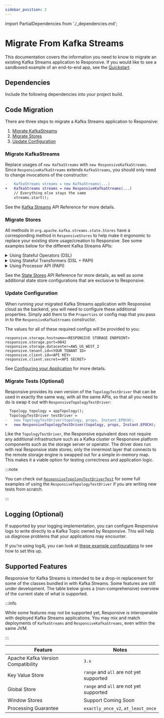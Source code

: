 ```yaml
---
sidebar_position: 2
---
```


import PartialDependencies from './_dependencies.md';

# Migrate From Kafka Streams

This documentation covers the information you need to know to migrate an
existing Kafka Streams application to Responsive. If you would like to see
a sandboxed example of an end-to-end app, see the [Quickstart](quickstart).

## Dependencies

Include the following dependencies into your project build.

<PartialDependencies />

## Code Migration

There are three steps to migrate a Kafka Streams application to Responsive:

1. [Migrate KafkaStreams](#migrate-kafkastreams)
2. [Migrate Stores](#migrate-stores)
3. [Update Configuration](#update-configuration)

### Migrate KafkaStreams

Replace usages of `new KafkaStreams` with `new ResponsiveKafkaStreams`.
Since `ResponsiveKafkaStreams` extends `KafkaStreams`, you should only need
to change invocations of the constructor:

```diff showLineNumbers
-   KafkaStreams streams = new KafkaStreams(...)
+   KafkaStreams streams = new ResponsiveKafkaStreams(...)
    // Everything else stays the same
    streams.start();
```

See the [Kafka Streams](../reference/kafka-streams) API Reference for
more details.

### Migrate Stores

All methods in `org.apache.kafka.streams.state.Stores` have a corresponding
method in `ResponsiveStores` to help make it ergonomic to replace your
existing store usage/creation to Responsive. See some examples below for
the different Kafka Streams APIs:

<details>
<summary>
Using Stateful Operators (DSL)
</summary>

:::success

We are currently implementing [KIP-954](https://cwiki.apache.org/confluence/display/KAFKA/KIP-954%3A+expand+default+DSL+store+configuration+to+custom+types)
which will make migrating DSL applications to Responsive as simple as a single
configuration change. Until then, follow this guide.

:::

:::note Avoid Unnecessary State

🦦 You may want to examine your original topology via `Topology#describe` in 
order to locate the exact operators which are connected to state stores; Streams 
may not always materialize state for all stateful operators. Adding 
`Materialized` where there was not previously a store is not incorrect, but it
may cause unnecessary duplication of stored data that would otherwise be 
optimized away.

:::

When using the DSL, state stores are either implicitly created as necessary
or explicitly materialized via the `Materialied` class. You can create a 
Responsive store using `ResponsiveStores#materialized`:

```diff showLineNumbers
  KTable<Long, Object> table = builder.table(
    topic,
-   Materialized.as(Stores.persistentKeyValueStore("table"),
+   ResponsiveStores.materialized(ResponsiveKeyValueParams.keyValue("table")
  );
```

Note that `Materialized.as(ResponsiveStores.keyValueStore("table"))`
will compile but will not perform important validation steps that prevent
errors. Make sure to always use the `ResponsiveStores.materialized` method.
</details>

<details>
<summary>
Using Stateful Transformers (DSL + PAPI)
</summary>

If you are using the DSL in conjunction with the PAPI, you must register stores
manually with the `StreamsBuilder`. These stores should be modified to use
`ResponsiveStores`:

```diff showLineNumbers
  StreamsBuilder builder = new StreamsBuilder();
  builder.addStateStore(
-   Stores.keyValueStoreBuilder(Stores.persistentKeyValueStore(
+   ResponsiveStores.keyValueStoreBuilder(ResponsiveStores.keyValueStore(
      ...
    );
  );

  // this stays the same
  builder.process(() -> new Processor() {
    @Override public void init(final ProcessorContext context) {
      store = context.getStateStore(...);
    }
  }
```

</details>

<details>
<summary>
Using Processor API (PAPI)
</summary>

If you are using the PAPI, you must register stores manually with the 
`Topology`. These stores should be modified to use `ResponsiveStores`:

```diff showLineNumbers
  Topology topology = new Topology();
  
  topology.addStateStore(
-   Stores.keyValueStoreBuilder(Stores.persistentKeyValueStore(...), ...),
+   ResponsiveStores.keyValueStoreBuilder(ResponsiveStores.keyValueStore(...), ...),
    "processor-1"
  );

  // this stays the same
  topology.addProcessor("processor-1", () -> new Processor(){
    @Override public void init(final ProcessorContext context) {
      store = context.getStateStore(...);
    }
  });
```

</details>

See the [State Stores](../reference/state-stores.md) API Reference for
more details, as well as some additional state store configurations that are
exclusive to Responsive.

### Update Configuration

When running your migrated Kafka Streams application with Responsive cloud
as the backend, you will need to configure these additional properties.
Simply add them to the `Properties` or config map that you pass in to the
`ResponsiveKafkaStreams` constructor.

The values for all of these required configs will be provided to you:

```properties showLineNumbers
responsive.storage.hostname=<RESPONSIVE STORAGE ENDPOINT>
responsive.storage.port=9042
responsive.storage.datacenter=AWS_US_WEST_2
responsive.tenant.id=<YOUR TENANT ID>
responsive.client.id=<API KEY>
responsive.client.secret=<API SECRET>
```

See [Configuring your Application](../reference/kafka-streams#configuring-your-application) for 
more details.

### Migrate Tests (Optional)

Responsive provides its own version of the `TopologyTestDriver` that can be
used in exactly the same way, with all the same APIs, so that all you need
to do is swap it out with `ResponsiveTopologyTestDriver`:

```diff showLineNumbers
  Topology topology = appTopology();
  TopologyTestDriver testDriver = 
-   new TopologyTestDriver(topology, props, Instant.EPOCH);
+   new ResponsiveTopologyTestDriver(topology, props, Instant.EPOCH);
```

Like the `TopologyTestDriver`, the Responsive equivalent does not require any
additional infrastructure such as a Kafka cluster or Responsive platform
components such as the storage server or operator. The driver does run with
real Responsive state stores; only the innermost layer that connects to the
remote storage engine is swapped out for a simple in-memory map. This makes
it a viable option for testing correctness and application logic.

:::note

You can check out [`ResponsiveTopologyTestDriverTest`](https://github.com/responsivedev/responsive-pub/blob/main/responsive-test-utils/src/test/java/dev/responsive/kafka/api/ResponsiveTopologyTestDriverTest.java)
for some full examples of using the `ResponsiveTopologyTestDriver` if you are
writing new tests from scratch.

:::

## Logging (Optional)

If supported by your logging implementation, you can configure Responsive logs
to write directly to a Kafka Topic owned by Responsive. This will help us
diagnose problems that your applications may encounter.

If you're using log4j, you can look at [these example configurations](
https://github.com/responsivedev/responsive-pub/tree/main/etc/log4j2) to see
how to set this up.

## Supported Features

Responsive for Kafka Streams is intended to be a drop-in replacement for
some of the classes bundled in with Kafka Streams. Some features are still
under development. The table below gives a (non-comprehensive) overview of
the current state of what is supported.

:::info

While some features may not be supported yet, Responsive is interoperable 
with deployed Kafka Streams applications. You may mix and match deployments
of `KafkaStreams` and `ResponsiveKafkaStreams`, even within the same JVM.

:::

| Feature                              | Notes                                   |
|--------------------------------------|-----------------------------------------|
| Apache Kafka Version Compatibility   | `3.x`                                   |
| Key Value Store                      | `range` and `all` are not yet supported |
| Global Store                         | `range` and `all` are not yet supported |
| Window Stores                        | Support Coming Soon                     |
| Processing Guarantee                 | `exactly_once_v2`, `at_least_once`      |

